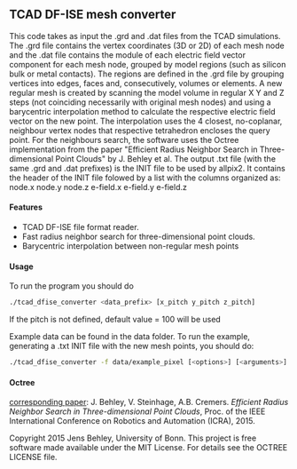 ## TCAD DF-ISE mesh converter
This code takes as input the .grd and .dat files from the TCAD simulations. The .grd file contains the vertex coordinates (3D or 2D) of each mesh node and the .dat file contains the module of each electric field vector component for each mesh node, grouped by model regions (such as silicon bulk or metal contacts). The regions are defined in the .grd file by grouping vertices into edges, faces and, consecutively, volumes or elements.
A new regular mesh is created by scanning the model volume in regular X Y and Z steps (not coinciding necessarily with original mesh nodes) and using a barycentric interpolation method to calculate the respective electric field vector on the new point. The interpolation uses the 4 closest, no-coplanar, neighbour vertex nodes that respective tetrahedron encloses the query point. 
For the neighbours search, the software uses the Octree implementation from the paper "Efficient Radius Neighbor Search in Three-dimensional Point Clouds" by J. Behley et al.
The output .txt file (with the same .grd and .dat prefixes) is the INIT file to be used by allpix2. It contains the header of the INIT file folowed by a list with the columns organized as: node.x node.y node.z e-field.x e-field.y e-field.z

#### Features
- TCAD DF-ISE file format reader.
- Fast radius neighbor search for three-dimensional point clouds.
- Barycentric interpolation between non-regular mesh points

#### Usage
To run the program you should do
```bash
./tcad_dfise_converter <data_prefix> [x_pitch y_pitch z_pitch]
```
If the pitch is not defined, default value = 100 will be used

Example data can be found in the data folder.
To run the example, generating a .txt INIT file with the new mesh points, you should do:
```bash
./tcad_dfise_converter -f data/example_pixel [<options>] [<arguments>]
```

#### Octree
[corresponding paper](http://jbehley.github.io/papers/behley2015icra.pdf):
J. Behley, V. Steinhage, A.B. Cremers. *Efficient Radius Neighbor Search in Three-dimensional Point Clouds*, Proc. of the IEEE International Conference on Robotics and Automation (ICRA), 2015.

Copyright 2015 Jens Behley, University of Bonn.
This project is free software made available under the MIT License. For details see the OCTREE LICENSE file.
